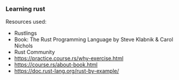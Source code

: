 ### Learning rust

Resources used:
* Rustlings
* Book: The Rust Programming Language by Steve Klabnik & Carol Nichols
* Rust Community
* https://practice.course.rs/why-exercise.html
* https://course.rs/about-book.html
* https://doc.rust-lang.org/rust-by-example/
